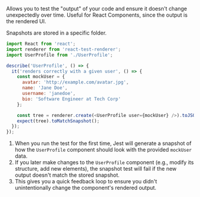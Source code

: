 Allows you to test the "output" of your code and ensure it doesn't change unexpectedly over time. Useful for React Components, since the output is the rendered UI.

Snapshots are stored in a specific folder. 

```js
import React from 'react';
import renderer from 'react-test-renderer';
import UserProfile from './UserProfile';

describe('UserProfile', () => {
  it('renders correctly with a given user', () => {
    const mockUser = {
      avatar: 'http://example.com/avatar.jpg',
      name: 'Jane Doe',
      username: 'janedoe',
      bio: 'Software Engineer at Tech Corp'
    };

    const tree = renderer.create(<UserProfile user={mockUser} />).toJSON();
    expect(tree).toMatchSnapshot();
  });
});
```

1. When you run the test for the first time, Jest will generate a snapshot of how the `UserProfile` component should look with the provided `mockUser` data.
2. If you later make changes to the `UserProfile` component (e.g., modify its structure, add new elements), the snapshot test will fail if the new output doesn't match the stored snapshot.
3. This gives you a quick feedback loop to ensure you didn't unintentionally change the component's rendered output.